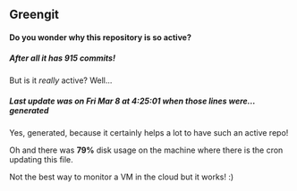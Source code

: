 ## Greengit

#### Do you wonder why this repository is so active?

##### After all it has 915 commits!

But is it *really* active? Well...

##### Last update was on Fri Mar 8 at 4:25:01 when those lines were... generated

Yes, generated, because it certainly helps a lot to have such an active repo!

Oh and there was **79%** disk usage on the machine
where there is the cron updating this file.

Not the best way to monitor a VM in the cloud but it works! :)
